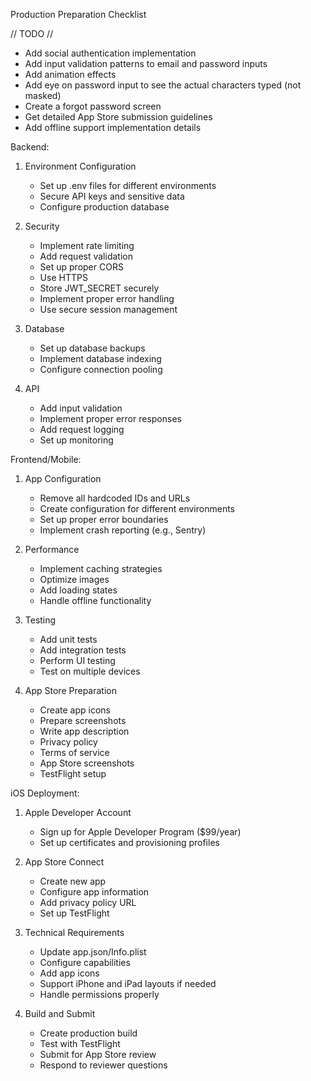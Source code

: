 Production Preparation Checklist

// TODO //

- Add social authentication implementation
- Add input validation patterns to email and password inputs
- Add animation effects
- Add eye on password input to see the actual characters typed (not masked)
- Create a forgot password screen
- Get detailed App Store submission guidelines
- Add offline support implementation details

Backend:

1. Environment Configuration

   - Set up .env files for different environments
   - Secure API keys and sensitive data
   - Configure production database

2. Security

   - Implement rate limiting
   - Add request validation
   - Set up proper CORS
   - Use HTTPS
   - Store JWT_SECRET securely
   - Implement proper error handling
   - Use secure session management

3. Database

   - Set up database backups
   - Implement database indexing
   - Configure connection pooling

4. API
   - Add input validation
   - Implement proper error responses
   - Add request logging
   - Set up monitoring

Frontend/Mobile:

1. App Configuration

   - Remove all hardcoded IDs and URLs
   - Create configuration for different environments
   - Set up proper error boundaries
   - Implement crash reporting (e.g., Sentry)

2. Performance

   - Implement caching strategies
   - Optimize images
   - Add loading states
   - Handle offline functionality

3. Testing

   - Add unit tests
   - Add integration tests
   - Perform UI testing
   - Test on multiple devices

4. App Store Preparation
   - Create app icons
   - Prepare screenshots
   - Write app description
   - Privacy policy
   - Terms of service
   - App Store screenshots
   - TestFlight setup

iOS Deployment:

1. Apple Developer Account

   - Sign up for Apple Developer Program ($99/year)
   - Set up certificates and provisioning profiles

2. App Store Connect

   - Create new app
   - Configure app information
   - Add privacy policy URL
   - Set up TestFlight

3. Technical Requirements

   - Update app.json/Info.plist
   - Configure capabilities
   - Add app icons
   - Support iPhone and iPad layouts if needed
   - Handle permissions properly

4. Build and Submit
   - Create production build
   - Test with TestFlight
   - Submit for App Store review
   - Respond to reviewer questions
